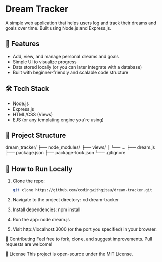 # Dream Tracker

A simple web application that helps users log and track their dreams and goals over time. Built using Node.js and Express.js.

## 🚀 Features

- Add, view, and manage personal dreams and goals
- Simple UI to visualize progress
- Data stored locally (or you can later integrate with a database)
- Built with beginner-friendly and scalable code structure

## 🛠️ Tech Stack

- Node.js
- Express.js
- HTML/CSS (Views)
- EJS (or any templating engine you're using)

## 📁 Project Structure


dream_tracker/
├── node_modules/
├── views/
│ └── ...
├── dream.js
├── package.json
├── package-lock.json
└── .gitignore


## 🚧 How to Run Locally

1. Clone the repo:
   ```bash
   git clone https://github.com/codingwithgitau/dream-tracker.git

2. Navigate to the project directory:
cd dream-tracker

3. Install dependencies: 
npm install

4. Run the app:
node dream.js

5.  Visit http://localhost:3000 (or the port you specified) in your browser.

🙌 Contributing
Feel free to fork, clone, and suggest improvements. Pull requests are welcome!

📜 License
This project is open-source under the MIT License.









